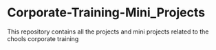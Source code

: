 # Corporate-Training-Mini_Projects
This repository contains all the projects and mini projects related to the chools corporate training 
